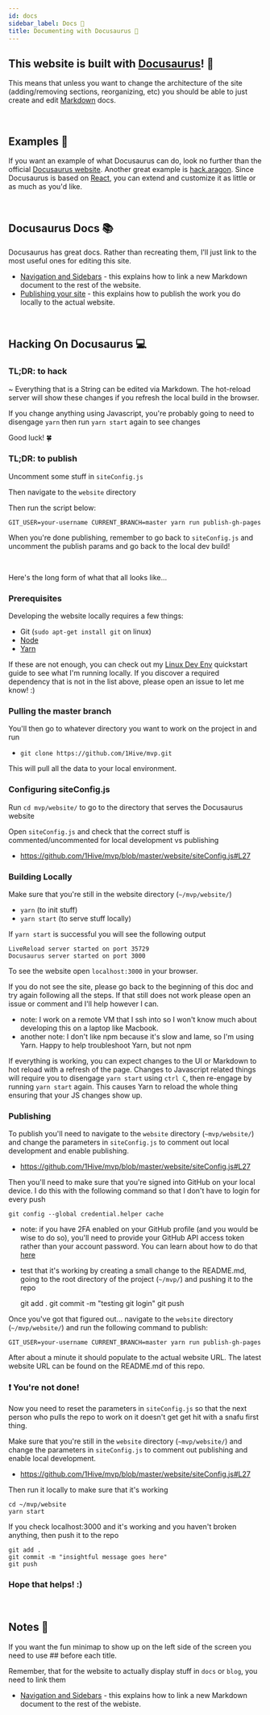 ```yaml
---
id: docs 
sidebar_label: Docs 🦕  
title: Documenting with Docusaurus 🦕
---
```


## This website is built with [Docusaurus](https://docusaurus.io)! 🦕

This means that unless you want to change the architecture of the site (adding/removing sections, reorganizing, etc) you should be able to just create and edit [Markdown](https://guides.github.com/features/mastering-markdown/) docs. 

<br>

## Examples 👀

If you want an example of what Docusaurus can do, look no further than the official [Docusaurus website](https://docusaurus.io/). Another great example is [hack.aragon](https://hack.aragon.org/). Since Docusaurus is based on [React](https://reactjs.org), you can extend and customize it as little or as much as you'd like. 

<br>

## Docusaurus Docs 📚

Docusaurus has great docs. Rather than recreating them, I'll just link to the most useful ones for editing this site.
- [Navigation and Sidebars](https://docusaurus.io/docs/en/navigation) - this explains how to link a new Markdown document to the rest of the website.
- [Publishing your site](https://docusaurus.io/docs/en/publishing) - this explains how to publish the work you do locally to the actual website.

<br>

## Hacking On Docusaurus 💻


### TL;DR: to hack

~ Everything that is a String can be edited via Markdown. The hot-reload server will show these changes if you refresh the local build in the browser.

If you change anything using Javascript, you're probably going to need to disengage `yarn` then run `yarn start` again to see changes

Good luck! 🍀


### TL;DR: to publish

Uncomment some stuff in `siteConfig.js`

Then navigate to the `website` directory

Then run the script below:

`GIT_USER=your-username CURRENT_BRANCH=master yarn run publish-gh-pages`

When you're done publishing, remember to go back to `siteConfig.js` and uncomment the publish params and go back to the local dev build!

<br>

Here's the long form of what that all looks like...

### Prerequisites

Developing the website locally requires a few things:
- Git (`sudo apt-get install git` on linux)
- [Node](https://nodejs.org/en/)
- [Yarn](https://yarnpkg.com/en/)

If these are not enough, you can check out my [Linux Dev Env](https://github.com/burrrata/linux-dev-env) quickstart guide to see what I'm running locally. If you discover a required dependency that is not in the list above, please open an issue to let me know! :)

### Pulling the master branch

You'll then go to whatever directory you want to work on the project in and run
- `git clone https://github.com/1Hive/mvp.git`

This will pull all the data to your local environment.

### Configuring siteConfig.js

Run `cd mvp/website/` to go to the directory that serves the Docusaurus website

Open `siteConfig.js` and check that the correct stuff is commented/uncommented for local development vs publishing
- https://github.com/1Hive/mvp/blob/master/website/siteConfig.js#L27

### Building Locally

Make sure that you're still in the website directory (`~/mvp/website/`)
- `yarn` (to init stuff)
- `yarn start` (to serve stuff locally)

If `yarn start` is successful you will see the following output

    LiveReload server started on port 35729
    Docusaurus server started on port 3000

To see the website open `localhost:3000` in your browser.

If you do not see the site, please go back to the beginning of this doc and try again following all the steps. If that still does not work please open an issue or comment and I'll help however I can.
- note: I work on a remote VM that I ssh into so I won't know much about developing this on a laptop like Macbook.
- another note: I don't like npm because it's slow and lame, so I'm using Yarn. Happy to help troubleshoot Yarn, but not npm

If everything is working, you can expect changes to the UI or Markdown to hot reload with a refresh of the page. Changes to Javascript related things will require you to disengage `yarn start` using `ctrl C`, then re-engage by running `yarn start` again. This causes Yarn to reload the whole thing ensuring that your JS changes show up.

### Publishing

To publish you'll need to navigate to the `website` directory (`~mvp/website/`) and change the parameters in `siteConfig.js` to comment out local development and enable publishing.
- https://github.com/1Hive/mvp/blob/master/website/siteConfig.js#L27

Then you'll need to make sure that you're signed into GitHub on your local device. I do this with the following command so that I don't have to login for every push

`git config --global credential.helper cache`

- note: if you have 2FA enabled on your GitHub profile (and you would be wise to do so), you'll need to provide your GitHub API access token rather than your account password. You can learn about how to do that [here](https://help.github.com/en/articles/creating-a-personal-access-token-for-the-command-line)
- test that it's working by creating a small change to the README.md, going to the root directory of the project (`~/mvp/`) and pushing it to the repo

    git add .
    git commit -m "testing git login"
    git push

Once you've got that figured out... navigate to the `website` directory (`~/mvp/website/`) and run the following command to publish:

`GIT_USER=your-username CURRENT_BRANCH=master yarn run publish-gh-pages`

After about a minute it should populate to the actual website URL. The latest website URL can be found on the README.md of this repo.

### ❗ You're not done!

Now you need to reset the parameters in `siteConfig.js` so that the next person who pulls the repo to work on it doesn't get get hit with a snafu first thing.

Make sure that you're still in the `website` directory (`~mvp/website/`) and change the parameters in `siteConfig.js` to comment out publishing and enable local development.
- https://github.com/1Hive/mvp/blob/master/website/siteConfig.js#L27

Then run it locally to make sure that it's working

    cd ~/mvp/website
    yarn start

If you check localhost:3000 and it's working and you haven't broken anything, then push it to the repo

    git add .
    git commit -m "insightful message goes here"
    git push

### Hope that helps! :)

<br>

## Notes 📝

If you want the fun minimap to show up on the left side of the screen you need to use \#\# before each title.

Remember, that for the website to actually display stuff in `docs` or `blog`, you need to link them
- [Navigation and Sidebars](https://docusaurus.io/docs/en/navigation) - this explains how to link a new Markdown document to the rest of the webiste.

<br>



